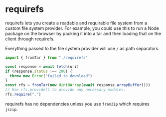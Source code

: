 # requirefs

requirefs lets you create a readable and requirable file system from a custom
file system provider. For example, you could use this to run a Node package on
the browser by packing it into a tar and then loading that on the client through
requirefs.

Everything passed to the file system provider will use `/` as path separators.

```javascript
import { fromTar } from "./requirefs"

const response = await fetch(uri)
if (response.status !== 200) {
  throw new Error("failed to download")
}
const rfs = fromTar(new Uint8Array(await response.arrayBuffer()))
// Use rfs.provide() to provide any necessary modules.
rfs.require(".")
```

requirefs has no dependencies unless you use `fromZip` which requires `jszip`.
